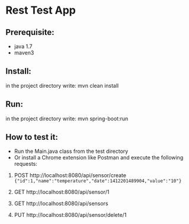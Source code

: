 Rest Test App
=============

Prerequisite:
------------

* java 1.7 
* maven3

Install:
--------
in the project directory write: mvn clean install

Run:
----
in the project directory write: mvn spring-boot:run

How to test it:
---------------
* Run the Main.java class from the test directory
* Or install a Chrome extension like Postman and execute the following requests:

1. POST http://localhost:8080/api/sensor/create
```{"id":1,"name":"temperature","date":1412201489904,"value":"10"}```

2. GET http://localhost:8080/api/sensor/1 
3. GET http://localhost:8080/api/sensors 
4. PUT http://localhost:8080/api/sensor/delete/1 
